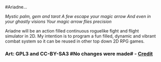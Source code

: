#Ariadne...

*Mystic palm, gem and tarot*
*A few escape your magic arrow*
*And even in your ghastly visions*
*Your magic arrow flies precision*

Ariadne will be an action filled continuous roguelike fight and flight simulator in 2D.
My intention is to program a fun filled, dynamic and vibrant combat system so it can be reused in other top down 2D RPG games.

### Art: GPL3 and CC-BY-SA3 #No changes were made# - [Credit](https://github.com/Gaurav0)
